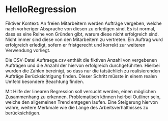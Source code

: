 # HelloRegression


Fiktiver Kontext:
An freien Mitarbeitern werden Aufträge vergeben, welche nach vorheriger Absprache von diesen zu erledigen sind. Es ist normal, dass es eine Reihe von Gründen gibt, warum diese nicht erfolgreich sind. Nicht immer sind diese von den Mitarbeitern zu vertreten. Ein Auftrag wurd erfolgreich erledigt, sofern er fristgerecht und korrekt zur weiteren Verwendung vorliegt.

Die CSV-Datei Auftraege.csv enthält die fiktiven Anzahl von vergebenen Aufträgen und die Anzahl der hiervon erfolgreich durchgeführten. Hierbei wurden die Zahlen bereinigt, so dass nur die tatsächlich zu realisierenden Aufträge Berücksichtigung finden. Dieser Schritt müsste in einem realen Umfeld besondere Beachtung finden. 

Mit Hilfe der linearen Regression soll versucht werden, einen möglichen Zusammenhang zu erkennen. Problematisch können heirbei Outliner sein, welche den allgemeinen Trend entgegen laufen. Eine Steigerung hiervon währe, weitere Merkmale wie die Länge des Arbeitsverhältnisses zu berücksichtigen.
